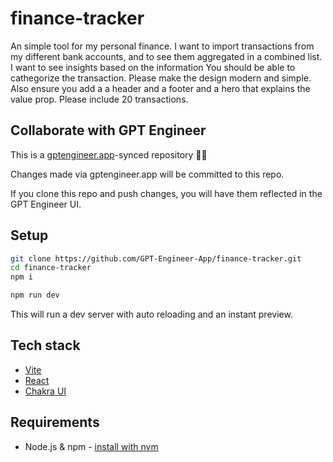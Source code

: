 # finance-tracker

An simple tool for my personal finance.  I want to import transactions from my different bank accounts, and to see them aggregated in a combined list. I want to see insights based on the information You should be able to cathegorize the transaction. Please make the design modern and simple. Also ensure you add a a header and a footer and a hero that explains the value prop. Please include 20 transactions. 

## Collaborate with GPT Engineer

This is a [gptengineer.app](https://gptengineer.app)-synced repository 🌟🤖

Changes made via gptengineer.app will be committed to this repo.

If you clone this repo and push changes, you will have them reflected in the GPT Engineer UI.

## Setup

```sh
git clone https://github.com/GPT-Engineer-App/finance-tracker.git
cd finance-tracker
npm i
```

```sh
npm run dev
```

This will run a dev server with auto reloading and an instant preview.

## Tech stack

- [Vite](https://vitejs.dev/)
- [React](https://react.dev/)
- [Chakra UI](https://chakra-ui.com/)

## Requirements

- Node.js & npm - [install with nvm](https://github.com/nvm-sh/nvm#installing-and-updating)
